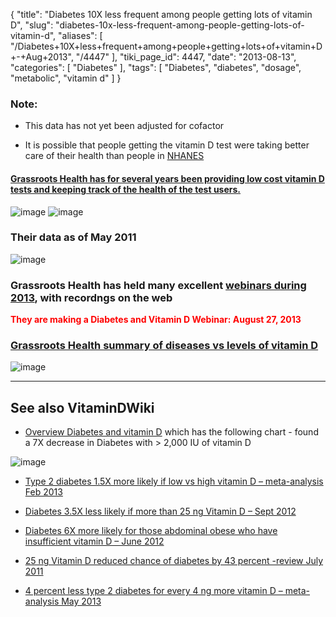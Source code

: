 {
    "title": "Diabetes 10X less frequent among people getting lots of vitamin D",
    "slug": "diabetes-10x-less-frequent-among-people-getting-lots-of-vitamin-d",
    "aliases": [
        "/Diabetes+10X+less+frequent+among+people+getting+lots+of+vitamin+D+-+Aug+2013",
        "/4447"
    ],
    "tiki_page_id": 4447,
    "date": "2013-08-13",
    "categories": [
        "Diabetes"
    ],
    "tags": [
        "Diabetes",
        "diabetes",
        "dosage",
        "metabolic",
        "vitamin d"
    ]
}


### Note:

* This data has not yet been adjusted for cofactor

* It is possible that people getting the vitamin D test were taking better care of their health than people in [NHANES](http://www.cdc.gov/nchs/nhanes.htm)

#### [Grassroots Health has for several years been providing low cost vitamin D tests and keeping track of the health of the test users.](https://www.grassrootshealth.net/proj-welcome/?pr=95284)

<img src="https://d378j1rmrlek7x.cloudfront.net/attachments/jpeg/diabetes-10x-less-frequent.jpg" alt="image">
<img src="https://d378j1rmrlek7x.cloudfront.net/attachments/jpeg/diabetes-nhanes-and-d-action.jpg" alt="image">

### Their data as of May 2011

<img src="/attachments/d3.mock.jpg" alt="image">

### Grassroots Health has held many excellent [webinars during 2013](/tags/webinars-during-2013.html), with recordngs on the web

 **<span style="color:#F00;">They are making a Diabetes and Vitamin D Webinar: August 27, 2013</span>** 

### [Grassroots Health summary of diseases vs levels of vitamin D](/tags/grassroots-health-summary-of-diseases-vs-levels-of-vitamin-d.html)

<img src="/attachments/d3.mock.jpg" alt="image">

---

## See also VitaminDWiki

* [Overview Diabetes and vitamin D](/posts/overview-diabetes-and-vitamin-d) which has the following chart - found a 7X decrease in Diabetes with > 2,000 IU of vitamin D

<img src="/attachments/d3.mock.jpg" alt="image">  

* [Type 2 diabetes 1.5X more likely if low vs high vitamin D – meta-analysis Feb 2013](/posts/type-2-diabetes-15x-more-likely-if-low-vs-high-vitamin-d-meta-analysis)

* [Diabetes 3.5X less likely if more than 25 ng Vitamin D – Sept 2012](/posts/diabetes-35x-less-likely-if-more-than-25-ng-vitamin-d)

* [Diabetes 6X more likely for those abdominal obese who have insufficient vitamin D – June 2012](/posts/diabetes-6x-more-likely-for-those-abdominal-obese-who-have-insufficient-vitamin-d)

* [25 ng Vitamin D reduced chance of diabetes by 43 percent -review July 2011](/posts/25-ng-vitamin-d-reduced-chance-of-diabetes-by-43-percent-review)

* [4 percent less type 2 diabetes for every 4 ng more vitamin D – meta-analysis May 2013](/posts/4-percent-less-type-2-diabetes-for-every-4-ng-more-vitamin-d-meta-analysis)